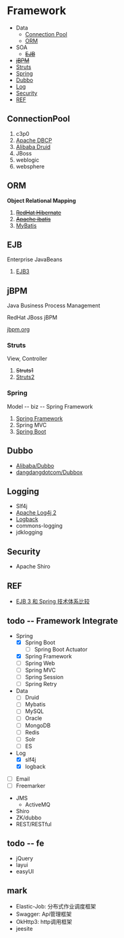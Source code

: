 # Framework


- Data
  - [Connection Pool](#connectionpool)
  - [ORM](#orm)
- SOA
  - [~~EJB~~](#ejb)
- [~~jBPM~~](#jbpm)
- [Struts](#struts)
- [Spring](#spring)
- [Dubbo](#dubbo)
- [Log](#log)
- [Security](#security)
- [REF](#ref)

## ConnectionPool

1. c3p0
1. [Apache DBCP](http://commons.apache.org/proper/commons-dbcp/)
1. [Alibaba Druid](connectionpool/druid/Druid.md)
1. JBoss
1. weblogic
1. websphere

## ORM
**Object Relational Mapping**

1. [~~RedHat Hibernate~~](orm/hibernate/Hibernate.md)
1. [~~Apache ibatis~~](http://ibatis.apache.org/)
1. [MyBatis](orm/mybatis/MyBatis.md)

## EJB
Enterprise JavaBeans

1. [EJB3](ejb/EJB3.md)

## jBPM
Java Business Process Management

RedHat JBoss jBPM

[jbpm.org](http://www.jbpm.org)

### Struts
View, Controller

1. ~~Struts1~~
1. [Struts2](struts/Struts2.md)

### Spring
Model -- biz -- Spring Framework

1. [Spring Framework](spring/springFramework/SpringFramework.md)
1. Spring MVC
1. [Spring Boot](spring/springBoot/SpringBoot.md)

## Dubbo

- [Alibaba/Dubbo](dubbo/Dubbo.md)
- [dangdangdotcom/Dubbox](https://github.com/dangdangdotcom/dubbox)

## Logging

- Slf4j
- [Apache Log4j 2](logging/Log4j2.md)
- [Logback](logging/Logback.md)
- commons-logging
- jdklogging

## Security

- Apache Shiro

## REF

- [EJB 3 和 Spring 技术体系比较](http://www.51cto.com/specbook/223/46090.htm)


todo -- Framework Integrate
---

- Spring
  - [x] Spring Boot
    - [ ] Spring Boot Actuator
  - [x] Spring Framework
  - [ ] Spring Web
  - [ ] Spring MVC
  - [ ] Spring Session
  - [ ] Spring Retry
- Data
  - [ ] Druid
  - [ ] Mybatis
  - [ ] MySQL
  - [ ] Oracle
  - [ ] MongoDB
  - [ ] Redis
  - [ ] Solr
  - [ ] ES
- Log
  - [x] slf4j
  - [x] logback
- [ ] Email
- [ ] Freemarker
- JMS
  - ActiveMQ
- Shiro
- ZK/dubbo
- REST/RESTful


todo -- fe
---
- jQuery
- layui
- easyUI


mark
---
- Elastic-Job: 分布式作业调度框架
- Swagger: Api管理框架
- OkHttp3: http调用框架
- jeesite
